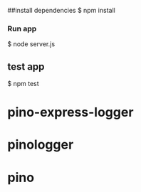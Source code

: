 ##install dependencies
$ npm install

### Run app
$ node server.js



## test app
$ npm test
# pino-express-logger
# pinologger
# pino
